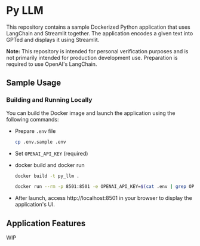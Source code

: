 # Py LLM

This repository contains a sample Dockerized Python application that uses LangChain and Streamlit together. The application encodes a given text into GPTed and displays it using Streamlit.

__Note:__ This repository is intended for personal verification purposes and is not primarily intended for production development use. Preparation is required to use OpenAI's LangChain.

## Sample Usage

### Building and Running Locally

You can build the Docker image and launch the application using the following commands:

- Prepare `.env` file

  ```sh
  cp .env.sample .env
  ```

- Set `OPENAI_API_KEY` (required)

- docker build and docker run

  ```sh
  docker build -t py_llm .
  ```

  ```sh
  docker run --rm -p 8501:8501 -e OPENAI_API_KEY=$(cat .env | grep OPENAI_API_KEY | cut -d '=' -f2) py_llm
  ```

- After launch, access http://localhost:8501 in your browser to display the application's UI.

## Application Features

WIP
